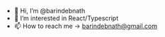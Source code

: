 - 👋 Hi, I’m @barindebnath
- 👀 I’m interested in React/Typescript
- 📫 How to reach me -> barindebnath@gmail.com

<!---
barindebnath/barindebnath is a ✨ special ✨ repository because its `README.md` (this file) appears on your GitHub profile.
You can click the Preview link to take a look at your changes.
- 🌱 I’m currently learning ...
- 💞️ I’m looking to collaborate on ...
--->
